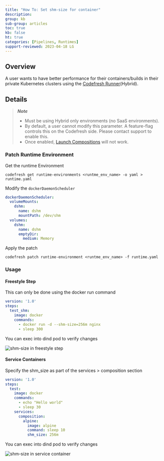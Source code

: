 ```yaml
---
title: "How To: Set shm-size for container"
description: 
group: kb
sub-group: articles
toc: true
kb: false
ht: true
categories: [Pipelines, Runtimes]
support-reviewed: 2023-04-18 LG
---
```


## Overview

A user wants to have better performance for their containers/builds in their private Kubernetes clusters using the [Codefresh Runner]({{site.baseurl}}/docs/installation/runner/install-codefresh-runner/)(Hybrid).

## Details

>_**Note**_
>
>* Must be using Hybrid only environments (no SaaS environments).
>* By default, a user cannot modify this parameter. A feature-flag controls this on the Codefresh side. Please contact support to enable this.
>* Once enabled, [Launch Compositions]({{site.baseurl}}/docs/pipelines/steps/launch-composition/) will not work.

### Patch Runtime Environment

Get the runtime Environment

```shell
codefresh get runtime-environments <runtme_env_name> -o yaml > runtime.yaml
```

Modify the `dockerDaemonScheduler`

```yaml
dockerDaemonScheduler:
  volumeMounts:
    dshm:
      name: dshm
      mountPath: /dev/shm
  volumes:
    dshm:
      name: dshm
      emptyDir:
        medium: Memory
```

Apply the patch

```shell
codefresh patch runtime-environment <runtme_env_name> -f runtime.yaml        
```

### Usage

#### **Freestyle Step**

This can only be done using the docker run command

```yaml
version: '1.0'
steps:
  test_shm:
    image: docker
    commands:
      - docker run -d --shm-size=256m nginx
      - sleep 300
```

You can exec into dind pod to verify changes

![shm-size in freestyle step]({{site.baseurl}}/images/troubleshooting/shm-size-freestyle.png)

#### **Service Containers**

Specify the shm_size as part of the services > composition section

```yaml
version: '1.0'
steps:  
  test:
    image: docker
    commands:
      - echo "Hello world"
      - sleep 30
    services:
      composition:
        alpine:
          image: alpine
          command: sleep 10
          shm_size: 256m
```

You can exec into dind pod to verify changes

![shm-size in service container]({{site.baseurl}}/images/troubleshooting/shm-size-service-container.png)
